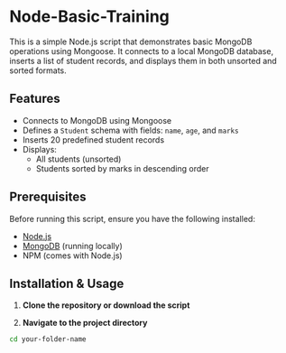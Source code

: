 # Node-Basic-Training


This is a simple Node.js script that demonstrates basic MongoDB operations using Mongoose. It connects to a local MongoDB database, inserts a list of student records, and displays them in both unsorted and sorted formats.

## Features

- Connects to MongoDB using Mongoose
- Defines a `Student` schema with fields: `name`, `age`, and `marks`
- Inserts 20 predefined student records
- Displays:
  - All students (unsorted)
  - Students sorted by marks in descending order

## Prerequisites

Before running this script, ensure you have the following installed:

- [Node.js](https://nodejs.org/)
- [MongoDB](https://www.mongodb.com/) (running locally)
- NPM (comes with Node.js)

## Installation & Usage

1. **Clone the repository or download the script**

2. **Navigate to the project directory**

```bash
cd your-folder-name
